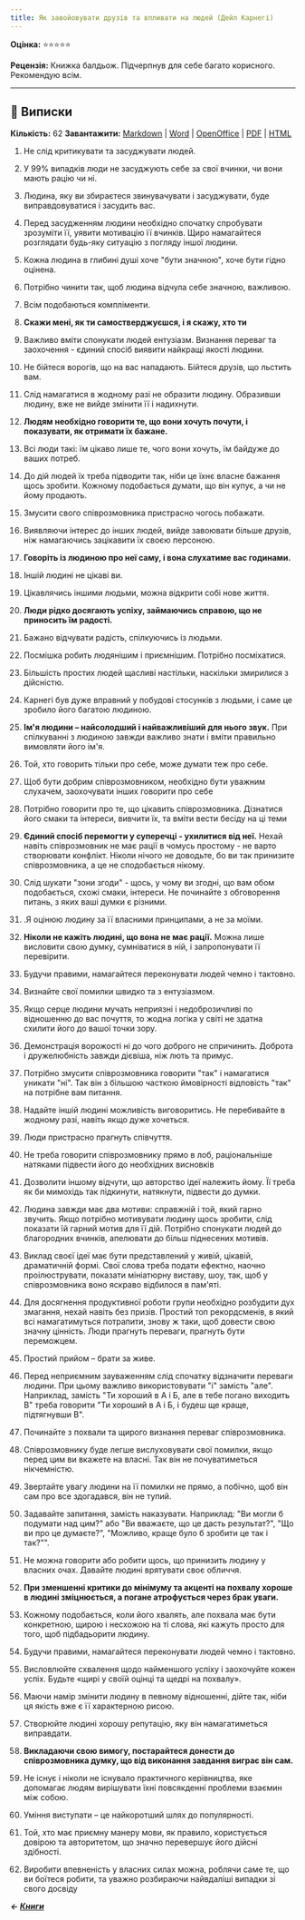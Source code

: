 ```yaml
---
title: Як завойовувати друзів та впливати на людей (Дейл Карнегі)
---
```


**Оцінка:** ⭐️⭐️⭐️⭐️⭐️

**Рецензія:** Книжка балдьож. Підчерпнув для себе багато корисного. Рекомендую всім.

---

## 📑 Виписки
**Кількість:** 62
**Завантажити:** [Markdown](https://cutt.ly/tFMwwrl) | [Word](https://cutt.ly/MFMq8an) | [OpenOffice](https://cutt.ly/wFMwrle) | [PDF](https://cutt.ly/oFN5swB) | [HTML](https://cutt.ly/lFMq5gM)

1. Не слід критикувати та засуджувати людей.

2. У 99% випадків люди не засуджують себе за свої вчинки, чи вони мають рацію чи ні.

3. Людина, яку ви збираєтеся звинувачувати і засуджувати, буде виправдовуватися і засудить вас.

4. Перед засудженням людини необхідно спочатку спробувати зрозуміти її, уявити мотивацію її вчинків. Щиро намагайтеся розглядати будь-яку ситуацію з погляду іншої людини.

5. Кожна людина в глибині душі хоче "бути значною", хоче бути гідно оцінена.

6. Потрібно чинити так, щоб людина відчула себе значною, важливою.

7. Всім подобаються компліменти.

8. **Скажи мені, як ти самостверджуєшся, і я скажу, хто ти**

9. Важливо вміти спонукати людей ентузіазм. Визнання переваг та заохочення - єдиний спосіб виявити найкращі якості людини.

10. Не бійтеся ворогів, що на вас нападають. Бійтеся друзів, що льстить вам.

11. Слід намагатися в жодному разі не образити людину. Образивши людину, вже не вийде змінити її і надихнути.

12. **Людям необхідно говорити те, що вони хочуть почути, і показувати, як отримати їх бажане.**

13. Всі люди такі: їм цікаво лише те, чого вони хочуть, їм байдуже до ваших потреб.

14. До дій людей їх треба підводити так, ніби це їхнє власне бажання щось зробити. Кожному подобається думати, що він купує, а чи не йому продають.

15. Змусити свого співрозмовника пристрасно чогось побажати.

16. Виявляючи інтерес до інших людей, вийде завоювати більше друзів, ніж намагаючись зацікавити їх своєю персоною.

17. **Говоріть із людиною про неї саму, і вона слухатиме вас годинами.**

18. Іншій людині не цікаві ви.

19. Цікавлячись іншими людьми, можна відкрити собі нове життя.

20. **Люди рідко досягають успіху, займаючись справою, що не приносить їм радості.**

21. Бажано відчувати радість, спілкуючись із людьми.

22. Посмішка робить людянішим і приємнішим. Потрібно посміхатися.

23. Більшість простих людей щасливі настільки, наскільки змирилися з дійсністю.

24. Карнегі був дуже вправний у побудові стосунків з людьми, і саме це зробило його багатою людиною.

25. **Ім'я людини – найсолодший і найважливіший для нього звук.** При спілкуванні з людиною завжди важливо знати і вміти правильно вимовляти його ім'я.

26. Той, хто говорить тільки про себе, може думати теж про себе.

27. Щоб бути добрим співрозмовником, необхідно бути уважним слухачем, заохочувати інших говорити про себе

28. Потрібно говорити про те, що цікавить співрозмовника. Дізнатися його смаки та інтереси, вивчити їх, та вміти вести бесіду на ці теми

29. **Єдиний спосіб перемогти у суперечці - ухилитися від неї.** Нехай навіть співрозмовник не має рації в чомусь простому - не варто створювати конфлікт. Ніколи нічого не доводьте, бо ви так принизите співрозмовника, а це не сподобається нікому.

30. Слід шукати "зони згоди" - щось, у чому ви згодні, що вам обом подобається, схожі смаки, інтереси. Не починайте з обговорення питань, з яких ваші думки є різними.

31. .Я оцінюю людину за її власними принципами, а не за моїми.

32. **Ніколи не кажіть людині, що вона не має рації.** Можна лише висловити свою думку, сумніватися в ній, і запропонувати її перевірити.

33. Будучи правими, намагайтеся переконувати людей чемно і тактовно.

34. Визнайте свої помилки швидко та з ентузіазмом.

35. Якщо серце людини мучать неприязні і недоброзичливі по відношенню до вас почуття, то жодна логіка у світі не здатна схилити його до вашої точки зору.

36. Демонстрація ворожості ні до чого доброго не спричинить. Доброта і дружелюбність завжди дієвіша, ніж лють та примус.

37. Потрібно змусити співрозмовника говорити "так" і намагатися уникати "ні". Так він з більшою часткою ймовірності відповість "так" на потрібне вам питання.

38. Надайте іншій людині можливість виговоритись. Не перебивайте в жодному разі, навіть якщо дуже хочеться.

39. Люди пристрасно прагнуть співчуття.

40. Не треба говорити співрозмовнику прямо в лоб, раціональніше натяками підвести його до необхідних висновків

41. Дозволити іншому відчути, що авторство ідеї належить йому. Її треба як би мимохідь так підкинути, натякнути, підвести до думки.

42. Людина завжди має два мотиви: справжній і той, який гарно звучить. Якщо потрібно мотивувати людину щось зробити, слід показати їй гарний мотив для її дій. Потрібно спонукати людей до благородних вчинків, апелювати до більш піднесених мотивів.

43. Виклад своєї ідеї має бути представлений у живій, цікавій, драматичній формі. Свої слова треба подати ефектно, наочно проілюструвати, показати мініатюрну виставу, шоу, так, щоб у співрозмовника воно яскраво відбилося в пам'яті.

44. Для досягнення продуктивної роботи групи необхідно розбудити дух змагання, нехай навіть без призів. Простий топ рекордсменів, в який всі намагатимуться потрапити, знову ж таки, щоб довести свою значну цінність. Люди прагнуть переваги, прагнуть бути переможцем.

45. Простий прийом – брати за живе.

46. Перед неприємним зауваженням слід спочатку відзначити переваги людини. При цьому важливо використовувати "і" замість "але". Наприклад, замість "Ти хороший в А і Б, але в тебе погано виходить В" треба говорити "Ти хороший в А і Б, і будеш ще краще, підтягнувши В".

47. Починайте з похвали та щирого визнання переваг співрозмовника.

48. Співрозмовнику буде легше вислуховувати свої помилки, якщо перед цим ви вкажете на власні. Так він не почуватиметься нікчемністю.

49. Звертайте увагу людини на її помилки не прямо, а побічно, щоб він сам про все здогадався, він не тупий.

50. Задавайте запитання, замість наказувати. Наприклад: "Ви могли б подумати над цим?" або "Ви вважаєте, що це дасть результат?", "Що ви про це думаєте?", "Можливо, краще було б зробити це так і так?"".

51. Не можна говорити або робити щось, що принизить людину у власних очах. Давайте людині врятувати своє обличчя.

52. **При зменшенні критики до мінімуму та акценті на похвалу хороше в людині зміцнюється, а погане атрофується через брак уваги.**

53. Кожному подобається, коли його хвалять, але похвала має бути конкретною, щирою і несхожою на ті слова, які кажуть просто для того, щоб підбадьорити людину.

54. Будучи правими, намагайтеся переконувати людей чемно і тактовно.

55. Висловлюйте схвалення щодо найменшого успіху і заохочуйте кожен успіх. Будьте «щирі у своїй оцінці та щедрі на похвалу».

56. Маючи намір змінити людину в певному відношенні, дійте так, ніби ця якість вже є її характерною рисою.

57. Створюйте людині хорошу репутацію, яку він намагатиметься виправдати.

58. **Викладаючи свою вимогу, постарайтеся донести до співрозмовника думку, що від виконання завдання виграє він сам.**

59. Не існує і ніколи не існувало практичного керівництва, яке допомагає людям вирішувати їхні повсякденні проблеми взаємин між собою.

60. Уміння виступати – це найкоротший шлях до популярності.

61. Той, хто має приємну манеру мови, як правило, користується довірою та авторитетом, що значно перевершує його дійсні здібності.

62. Виробити впевненість у власних силах можна, роблячи саме те, що ви боїтеся робити, та уважно розбираючи найвдаліші випадки зі свого досвіду

***← [Книги](/books)***